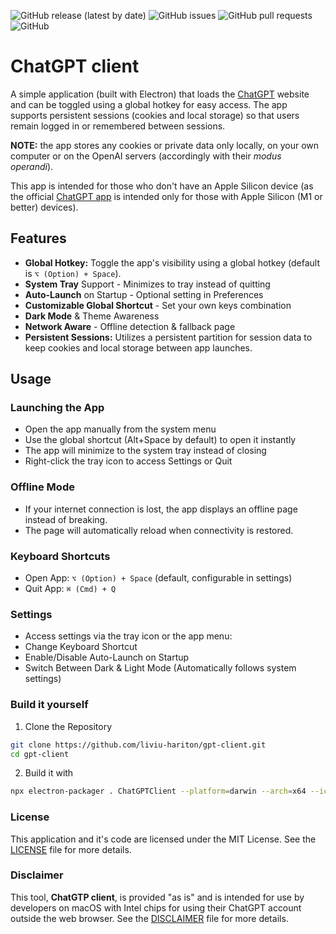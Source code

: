 ![GitHub release (latest by date)](https://img.shields.io/github/v/1.0.0/liviu-hariton/gpt-client)
![GitHub issues](https://img.shields.io/github/issues/liviu-hariton/gpt-client)
![GitHub pull requests](https://img.shields.io/github/issues-pr/liviu-hariton/gpt-client)
![GitHub](https://img.shields.io/github/license/liviu-hariton/gpt-client)

# ChatGPT client

A simple application (built with Electron) that loads the [ChatGPT](https://chatgpt.com/) website and can be toggled using a global hotkey for easy access. The app supports persistent sessions (cookies and local storage) so that users remain logged in or remembered between sessions.

**NOTE:** the app stores any cookies or private data only locally, on your own computer or on the OpenAI servers (accordingly with their _modus operandi_).

This app is intended for those who don't have an Apple Silicon device (as the official [ChatGPT app](https://openai.com/chatgpt/download/) is intended only for those with Apple Silicon (M1 or better) devices).

## Features

* **Global Hotkey:** Toggle the app's visibility using a global hotkey (default is `⌥ (Option) + Space`).
* **System Tray** Support - Minimizes to tray instead of quitting
* **Auto-Launch** on Startup - Optional setting in Preferences
* **Customizable Global Shortcut** - Set your own keys combination
* **Dark Mode** & Theme Awareness
* **Network Aware** - Offline detection & fallback page
* **Persistent Sessions:** Utilizes a persistent partition for session data to keep cookies and local storage between app launches.

## Usage

### Launching the App

* Open the app manually from the system menu
* Use the global shortcut (Alt+Space by default) to open it instantly
* The app will minimize to the system tray instead of closing
* Right-click the tray icon to access Settings or Quit

### Offline Mode

* If your internet connection is lost, the app displays an offline page instead of breaking.
* The page will automatically reload when connectivity is restored.

### Keyboard Shortcuts

* Open App: `⌥ (Option) + Space` (default, configurable in settings)
* Quit App: `⌘ (Cmd) + Q`

### Settings

* Access settings via the tray icon or the app menu:
* Change Keyboard Shortcut
* Enable/Disable Auto-Launch on Startup
* Switch Between Dark & Light Mode (Automatically follows system settings)

### Build it yourself

1. Clone the Repository

```bash
git clone https://github.com/liviu-hariton/gpt-client.git
cd gpt-client
```
2. Build it with

```bash
npx electron-packager . ChatGPTClient --platform=darwin --arch=x64 --icon=assets/icons/gpt-client.icns --out=dist --overwrite
```

### License
This application and it's code are licensed under the MIT License. See the [LICENSE](LICENSE.md) file for more details.

### Disclaimer
This tool, **ChatGTP client**, is provided "as is" and is intended for use by developers on macOS with Intel chips for using their ChatGPT account outside the web browser. See the [DISCLAIMER](DISCLAIMER.md) file for more details.